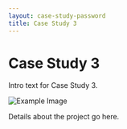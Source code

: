 ```yaml
---
layout: case-study-password
title: Case Study 3
---
```


# Case Study 3
Intro text for Case Study 3.

![Example Image](../assets/images/case-studies/example3.png)

Details about the project go here.
